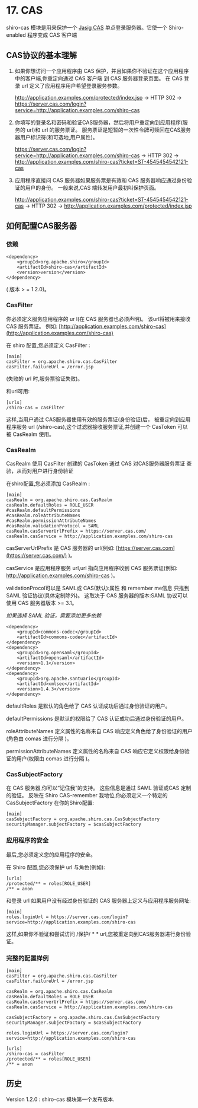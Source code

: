 # 17. CAS


shiro-cas 模块是用来保护一个 [Jasig CAS](http://www.jasig.org/cas) 单点登录服务器。它使一个 Shiro-enabled 程序变成 CAS 客户端

## CAS协议的基本理解

1. 如果你想访问一个应用程序由 CAS 保护，并且如果你不验证在这个应用程序中的客户端,你重定向通过 CAS 客户端 到 CAS 服务器登录页面。 在 CAS 登录 url 定义了应用程序用户希望登录服务参数。

	http://application.examples.com/protected/index.jsp → HTTP 302
	→ https://server.cas.com/login?service=http://application.examples.com/shiro-cas

2. 你填写的登录名和密码和验证CAS服务器，然后将用户重定向到应用程序(服务的 url)和 url 的服务票证。 服务票证是短暂的一次性令牌可赎回在CAS服务器用户标识符(和可选地,用户属性)。

	https://server.cas.com/login?service=http://application.examples.com/shiro-cas → HTTP 302
	→ http://application.examples.com/shiro-cas?ticket=ST-4545454542121-cas
3. 应用程序直接问 CAS 服务器如果服务票是有效和 CAS 服务器响应通过身份验证的用户的身份。 一般来说,CAS 端转发用户最初叫保护页面。

	http://application.examples.com/shiro-cas?ticket=ST-4545454542121-cas → HTTP 302
	→ http://application.examples.com/protected/index.jsp

## 如何配置CAS服务器

### 依赖

	<dependency>
	    <groupId>org.apache.shiro</groupId>
	    <artifactId>shiro-cas</artifactId>
	    <version>version</version>
	</dependency>

( 版本 > = 1.2.0)。

### CasFilter

你必须定义服务应用程序的 ur l(在 CAS 服务器也必须声明)。 该url将被用来接收 CAS 服务票证。 例如: [http://application.examples.com/shiro-cas](http://application.examples.com/shiro-cas)

在 shiro 配置,您必须定义 CasFilter :

	[main]
	casFilter = org.apache.shiro.cas.CasFilter
	casFilter.failureUrl = /error.jsp

(失败的 url 时,服务票验证失败)。

和url可用:

	[urls]
	/shiro-cas = casFilter

这样,当用户通过 CAS服务器使用有效的服务票证(身份验证)后， 被重定向到应用程序服务 url (/shiro-cas),这个过滤器接收服务票证,并创建一个 CasToken 可以被 CasRealm 使用。

### CasRealm

CasRealm 使用 CasFilter 创建的 CasToken 通过 CAS 对CAS服务器服务票证 查验，从而对用户进行身份验证

在shiro配置,您必须添加 CasRealm :

	[main]
	casRealm = org.apache.shiro.cas.CasRealm
	casRealm.defaultRoles = ROLE_USER
	#casRealm.defaultPermissions
	#casRealm.roleAttributeNames
	#casRealm.permissionAttributeNames
	#casRealm.validationProtocol = SAML
	casRealm.casServerUrlPrefix = https://server.cas.com/
	casRealm.casService = http://application.examples.com/shiro-cas

casServerUrlPrefix 是 CAS 服务器的 url(例如: [https://server.cas.com](https://server.cas.com/) )。 

casService 是应用程序服务 url,url 指向应用程序收到 CAS 服务票证(例如: http://application.examples.com/shiro-cas )。 

validationProcol可以是 SAML或 CAS(默认):属性 和 remember me信息 只推到 SAML 验证协议(具体定制除外)。 这取决于 CAS 服务器的版本:SAML 协议可以使用 CAS 服务器版本 >= 3.1。

*如果选择 SAML 验证，需要添加更多依赖*

	<dependency>
	    <groupId>commons-codec</groupId>
	    <artifactId>commons-codec</artifactId>
	</dependency>
	<dependency>
	    <groupId>org.opensaml</groupId>
	    <artifactId>opensaml</artifactId>
	    <version>1.1</version>
	</dependency>
	<dependency>
	    <groupId>org.apache.santuario</groupId>
	    <artifactId>xmlsec</artifactId>
	    <version>1.4.3</version>
	</dependency>

defaultRoles 是默认的角色给了 CAS 认证成功后通过身份验证的用户。
 
defaultPermissions 是默认的权限给了 CAS 认证成功后通过身份验证的用户。 

roleAttributeNames 定义属性的名称来自 CAS 响应定义角色给了身份验证的用户(角色由 comas 进行分隔 )。 

permissionAttributeNames 定义属性的名称来自  CAS 响应它定义权限给身份验证的用户(权限由 comas 进行分隔 )。

### CasSubjectFactory

在 CAS 服务器,你可以“记住我”的支持。 这些信息是通过 SAML 验证或CAS 定制的验证。 
反映在 Shiro CAS-remember 我地位,你必须定义一个特定的 CasSubjectFactory 在你的Shiro配置:

	[main]
	casSubjectFactory = org.apache.shiro.cas.CasSubjectFactory
	securityManager.subjectFactory = $casSubjectFactory

### 应用程序的安全

最后,您必须定义您的应用程序的安全。
 
在 Shiro 配置,您必须保护 url 与角色(例如):

	[urls]
	/protected/** = roles[ROLE_USER]
	/** = anon

和登录 url 如果用户没有经过身份验证的 CAS 服务器上定义与应用程序服务网址:

	[main]
	roles.loginUrl = https://server.cas.com/login?service=http://application.examples.com/shiro-cas

这样,如果你不验证和尝试访问 /保护/ * * url,您被重定向到CAS服务器进行身份验证。

### 完整的配置样例
	
	[main]
	casFilter = org.apache.shiro.cas.CasFilter
	casFilter.failureUrl = /error.jsp
	
	casRealm = org.apache.shiro.cas.CasRealm
	casRealm.defaultRoles = ROLE_USER
	casRealm.casServerUrlPrefix = https://server.cas.com/
	casRealm.casService = http://application.examples.com/shiro-cas
	
	casSubjectFactory = org.apache.shiro.cas.CasSubjectFactory
	securityManager.subjectFactory = $casSubjectFactory
	
	roles.loginUrl = https://server.cas.com/login?service=http://application.examples.com/shiro-cas
	
	[urls]
	/shiro-cas = casFilter
	/protected/** = roles[ROLE_USER]
	/** = anon

## 历史

Version 1.2.0 : shiro-cas 模块第一个发布版本.